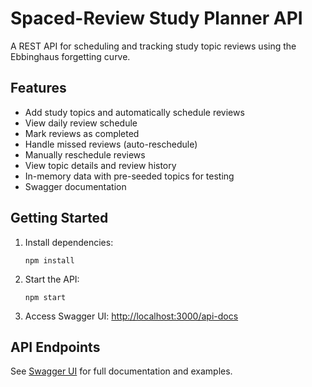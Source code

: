 # Spaced-Review Study Planner API

A REST API for scheduling and tracking study topic reviews using the Ebbinghaus forgetting curve.

## Features

- Add study topics and automatically schedule reviews
- View daily review schedule
- Mark reviews as completed
- Handle missed reviews (auto-reschedule)
- Manually reschedule reviews
- View topic details and review history
- In-memory data with pre-seeded topics for testing
- Swagger documentation

## Getting Started

1. Install dependencies:
   ```
   npm install
   ```
2. Start the API:
   ```
   npm start
   ```
3. Access Swagger UI:
   [http://localhost:3000/api-docs](http://localhost:3000/api-docs)

## API Endpoints

See [Swagger UI](http://localhost:3000/api-docs) for full documentation and examples.
